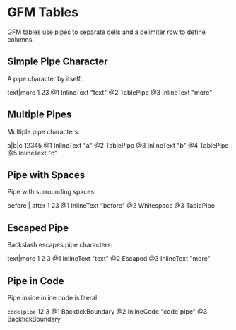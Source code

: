 # GFM Tables

GFM tables use pipes to separate cells and a delimiter row to define columns.

## Simple Pipe Character

A pipe character by itself:

text|more
1   23
@1 InlineText "text"
@2 TablePipe
@3 InlineText "more"

## Multiple Pipes

Multiple pipe characters:

a|b|c
12345
@1 InlineText "a"
@2 TablePipe
@3 InlineText "b"
@4 TablePipe
@5 InlineText "c"

## Pipe with Spaces

Pipe with surrounding spaces:

before | after
1     23
@1 InlineText "before"
@2 Whitespace
@3 TablePipe

## Escaped Pipe

Backslash escapes pipe characters:

text\|more
1   2 3
@1 InlineText "text"
@2 Escaped
@3 InlineText "more"

## Pipe in Code

Pipe inside inline code is literal:

`code|pipe`
12        3
@1 BacktickBoundary
@2 InlineCode "code|pipe"
@3 BacktickBoundary
